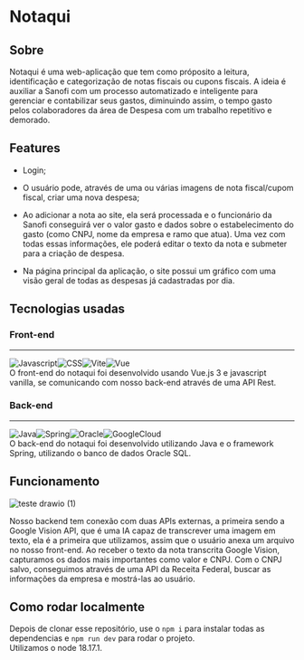 # Notaqui

## Sobre
Notaqui é uma web-aplicação que tem como próposito a leitura, identificação e categorização de notas fiscais ou cupons fiscais. A ideia é auxiliar a Sanofi com um processo automatizado e inteligente para gerenciar e contabilizar seus gastos, diminuindo assim, o tempo gasto pelos colaboradores da área de Despesa com um trabalho repetitivo e demorado.

## Features
- Login;
- O usuário pode, através de uma ou várias imagens de nota fiscal/cupom fiscal, criar uma nova despesa;
- Ao adicionar a nota ao site, ela será processada e o funcionário da Sanofi conseguirá ver o valor gasto e dados sobre o estabelecimento do gasto (como CNPJ, nome da empresa e ramo que atua). Uma vez com todas essas informações, ele poderá editar o texto da nota e submeter para a criação de despesa.

- Na página principal da aplicação, o site possui um gráfico com uma visão geral de todas as despesas já cadastradas por dia.

## Tecnologias usadas

### Front-end
----
 <div style="display:flex">
    <a><img src="https://img.shields.io/badge/JavaScript-F7DF1E?style=for-the-badge&logo=javascript&logoColor=black" alt="Javascript"/></a>
 <a>
   <img src="https://img.shields.io/badge/CSS-239120?&style=for-the-badge&logo=css3&logoColor=white" alt="CSS"/>
  </a>   
 <a>
   <img src="https://img.shields.io/badge/vite-%23646CFF.svg?style=for-the-badge&logo=vite&logoColor=white" alt="Vite"/>
  </a>
 <a>
   <img src="https://img.shields.io/badge/vuejs-%2335495e.svg?style=for-the-badge&logo=vuedotjs&logoColor=%234FC08D" alt="Vue"/>
  </a>  
</div>
O front-end do notaqui foi desenvolvido usando Vue.js 3 e javascript vanilla, se comunicando com nosso back-end através de uma API Rest.

### Back-end
----
<div style="display:flex">
 <a><img src="https://img.shields.io/badge/java-%23ED8B00.svg?style=for-the-badge&logo=openjdk&logoColor=white" alt="Java" /></a>
 <a><img src="https://img.shields.io/badge/spring-%236DB33F.svg?style=for-the-badge&logo=spring&logoColor=white" alt="Spring"/></a>
 <a><img src="https://img.shields.io/badge/Oracle-F80000?style=for-the-badge&logo=oracle&logoColor=white" alt="Oracle"/></a>
 <a><img src="https://img.shields.io/badge/GoogleCloud-%234285F4.svg?style=for-the-badge&logo=google-cloud&logoColor=white" alt="GoogleCloud"/></a>
</div>
O back-end do notaqui foi desenvolvido utilizando Java e o framework Spring, utilizando o banco de dados Oracle SQL.

## Funcionamento

![teste drawio (1)](https://github.com/nathborges/notaqui-frontend/assets/84536972/f3729aea-3328-4cca-afad-9a0333a57769)

Nosso backend tem conexão com duas APIs externas, a primeira sendo a Google Vision API, que é uma IA capaz de transcrever uma imagem em texto, ela é a primeira que utilizamos, assim que o usuário anexa um arquivo no nosso front-end. Ao receber o texto da nota transcrita Google Vision, capturamos os dados mais importantes como valor e CNPJ. Com o CNPJ salvo, conseguimos através de uma API da Receita Federal, buscar as informações da empresa e mostrá-las ao usuário.


## Como rodar localmente
Depois de clonar esse repositório, use o `npm i` para instalar todas as dependencias e `npm run dev` para rodar o projeto.
<br>Utilizamos o node 18.17.1.</br>



  

